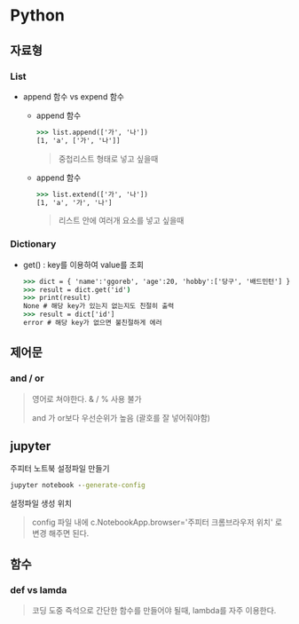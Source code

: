 # Python

## 자료형

### List

- append 함수 vs expend 함수

  - append 함수

    ``` cmd
    >>> list.append(['가', '나'])
    [1, 'a', ['가', '나']]
    ```
    > 중첩리스트 형태로 넣고 싶을때
  - append 함수

    ``` cmd
    >>> list.extend(['가', '나'])
    [1, 'a', '가', '나']
    ```
    > 리스트 안에 여러개 요소를 넣고 싶을때

###  Dictionary

- get() : key를 이용하여 value를 조회

  ``` cmd
  >>> dict = { 'name':'ggoreb', 'age':20, 'hobby':['당구', '배드민턴'] }
  >>> result = dict.get('id')
  >>> print(result)
  None # 해당 key가 있는지 없는지도 친절히 출력
  >>> result = dict['id']
  error # 해당 key가 없으면 불친절하게 에러
  ```




## 제어문

### and / or

> 영어로 쳐야한다. & / % 사용 불가
>
> and 가 or보다 우선순위가 높음 (괄호를 잘 넣어줘야함)



## jupyter

주피터 노트북 설정파일 만들기

``` cmd
jupyter notebook --generate-config
```



설정파일 생성 위치

> config 파일 내에 c.NotebookApp.browser='주피터 크롬브라우저 위치' 로 변경 해주면 된다. 

## 함수

### def vs lamda

> 코딩 도중 즉석으로 간단한 함수를 만들어야 될때, lambda를 자주 이용한다.
